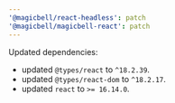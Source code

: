 ```yaml
---
'@magicbell/react-headless': patch
'@magicbell/magicbell-react': patch
---
```


Updated dependencies:

- updated `@types/react` to `^18.2.39`.
- updated `@types/react-dom` to `^18.2.17`.
- updated `react` to `>= 16.14.0`.
